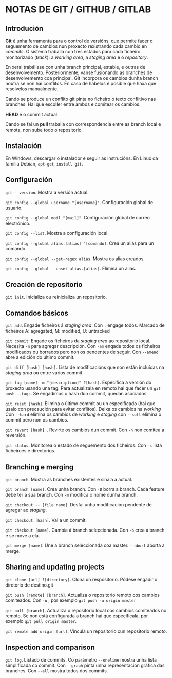 ﻿# NOTAS DE GIT / GITHUB / GITLAB

## Introdución

**Git** é unha ferramenta para o control de versións, que permite facer o seguemento de cambios nun proxecto rexistrando cada cambio en _commits_. O sistema traballa con tres estados para cada ficheiro monitorizado (_track_): a _working area_, a _staging area_ e o _repository_.

En xeral trabállase con unha branch principal, estable, e outras de desenvolvemento. Posteriormente, vanse fusionando as branches de desenvolvemento coa principal. Git incorpora os cambios dunha branch noutra se non hai conflitos. En caso de habelos é posible que haxa que resolvelos manualmente.

Cando se produce un conflito git pinta no ficheiro o texto conflitivo nas branches. Hai que escoller entre ambos e comitear os cambios.

**HEAD** é o commit actual.

Cando se fai un **pull** traballa con correspondencia entre as branch local e remota, non sube todo o repositorio.

## Instalación

En Windows, descargar o instalador e seguir as instrucións.
En Linux da familia Debian, `apt-get install git`.

## Configuración

`git --version`. Mostra a versión actual.

`git config --global username "[username]"`. Configuración global de usuario.

`git config --global mail "[mail]"`. Configuración global de correo electrónico.

`git config --list`. Mostra a configuración local.

`git config --global alias.[alias] '[comando]`. Crea un alias para un comando.

`git config --global --get-regex alias`. Mostra os alias creados.

`git config --global --unset alias.[alias]`. Elimina un alias.

## Creación de repositorio

`git init`. Inicializa ou reinicializa un repositorio.

## Comandos básicos

`git add`. Engade ficheiros á _staging area_. Con `.` engage todos. Marcado de ficheiros A: agregated, M: modified, U: untracked

`git commit`: Engade os ficheiros da _staging area_ ao repositorio local. Necesita `-m` para agregar descripción. Con `-am` engade todos os ficheiros modificados ou borrados pero non os pendentes de seguir. Con `--amend` abre a edición do último commit.

`git diff [hash] [hash]`. Lista de modificacións que non están incluídas na _staging area_ ou entre varios commit.

`git tag [name] -m "[description]" ?[hash]`. Especifica a versión do proxecto usando una tag. Para actualizala en remoto hai que facer un `git push --tags`. Se engadimos o hash dun commit, quedan asociados

`git reset [hash]`. Elimina o último commit ou un especificado (hai que usalo con precaución para evitar conflitos). Deixa os cambios na _working_ Con `--hard` elimina os cambios de _working_ e _staging_ con `--soft` elimina o commit pero non os cambios.

`git revert [hash] `. Revirte os cambios dun commit. Con `-n` non comitea a reversión.

`git status`. Monitorea o estado de seguemento dos ficheiros. Con `-s` lista ficheiroes e directorios.

## Branching e merging

`git branch`. Mostra as branches existentes e sinala a actual.

`git branch [name]`. Crea unha branch. Con `-D` borra a branch. Cada feature debe ter a súa branch. Con `-m` modifica o nome dunha branch.

`git checkout -- [file name]`. Desfai unha modificación pendente de agregar ao _staging_.

`git checkout [hash]`. Vai a un commit.

`git checkout [name]`. Cambia á branch seleccionada. Con `-b` crea a branch e se move a ela.

`git merge [name]`. Une a branch seleccionada coa master. `--abort` aborta a merge.

## Sharing and updating projects

`git clone [url] ?[directory]`. Clona un respositorio. Pódese engadir o diretorio de destino.git

`git push [remote] [branch]`. Actualiza o repositorio remoto cos cambios comiteados. Con `-u` , por exemplo `git push -u origin master`

`git pull [branch]`. Actualiza o repositorio local cos cambios comiteados no remoto. Se non está configurada a branch hai que especificala, por exemplo `git pull origin master`. 

`git remote add origin [url]`. Vincula un repositorio cun repositorio remoto.

## Inspection and comparison

`git log`. Listado de commits. Co parámetro `--oneline` mostra unha lista simplificada co commit. Con `--graph` pinta unha representación gráfica das branches. Con `--all` mostra todos dos commits.
